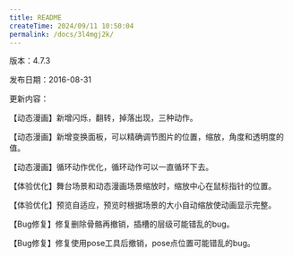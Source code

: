 ```yaml
---
title: README
createTime: 2024/09/11 10:50:04
permalink: /docs/3l4mgj2k/
---
```

版本：4.7.3

发布日期：2016-08-31

更新内容：

【动态漫画】新增闪烁，翻转，掉落出现，三种动作。
【动态漫画】新增变换面板，可以精确调节图片的位置，缩放，角度和透明度的值。
【动态漫画】循环动作优化，循环动作可以一直循环下去。
【体验优化】舞台场景和动态漫画场景缩放时，缩放中心在鼠标指针的位置。
【体验优化】预览自适应，预览时根据场景的大小自动缩放使动画显示完整。
【Bug修复】修复删除骨骼再撤销，插槽的层级可能错乱的bug。
【Bug修复】修复使用pose工具后撤销，pose点位置可能错乱的bug。 
